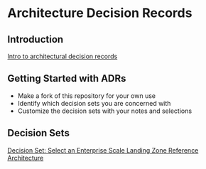 # Architecture Decision Records

## Introduction

[Intro to architectural decision records](https://adr.github.io/)

## Getting Started with ADRs

* Make a fork of this repository for your own use
* Identify which decision sets you are concerned with
* Customize the decision sets with your notes and selections

## Decision Sets

[Decision Set: Select an Enterprise Scale Landing Zone Reference Architecture](./enterpriseScaleDecisionSet/esDS-EnterpriseScaleType.md)
